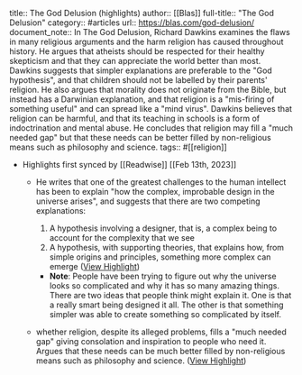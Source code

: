 title:: The God Delusion (highlights)
author:: [[Blas]]
full-title:: "The God Delusion"
category:: #articles
url:: https://blas.com/god-delusion/
document_note:: In The God Delusion, Richard Dawkins examines the flaws in many religious arguments and the harm religion has caused throughout history. He argues that atheists should be respected for their healthy skepticism and that they can appreciate the world better than most. Dawkins suggests that simpler explanations are preferable to the "God hypothesis", and that children should not be labelled by their parents' religion. He also argues that morality does not originate from the Bible, but instead has a Darwinian explanation, and that religion is a "mis-firing of something useful" and can spread like a "mind virus". Dawkins believes that religion can be harmful, and that its teaching in schools is a form of indoctrination and mental abuse. He concludes that religion may fill a "much needed gap" but that these needs can be better filled by non-religious means such as philosophy and science.
tags:: #[[religion]]

- Highlights first synced by [[Readwise]] [[Feb 13th, 2023]]
	- He writes that one of the greatest challenges to the human intellect has been to explain "how the complex, improbable design in the universe arises", and suggests that there are two competing explanations:
	  
	  1.  A hypothesis involving a designer, that is, a complex being to account for the complexity that we see
	  2.  A hypothesis, with supporting theories, that explains how, from simple origins and principles, something more complex can emerge ([View Highlight](https://read.readwise.io/read/01gs4t9j17teann1dmxggs9zax))
		- **Note**: People have been trying to figure out why the universe looks so complicated and why it has so many amazing things. There are two ideas that people think might explain it. One is that a really smart being designed it all. The other is that something simpler was able to create something so complicated by itself.
	- whether religion, despite its alleged problems, fills a "much needed gap" giving consolation and inspiration to people who need it. Argues that these needs can be much better filled by non-religious means such as philosophy and science. ([View Highlight](https://read.readwise.io/read/01gs4t8r9ch12ter3wvsvbdxya))